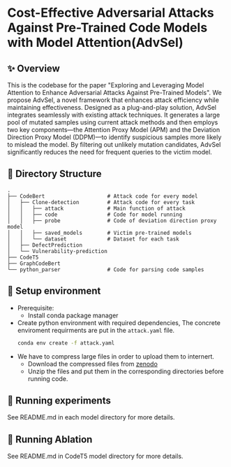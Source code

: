 # Cost-Effective Adversarial Attacks Against Pre-Trained Code Models with Model Attention(AdvSel)

## ✨ Overview

This is the codebase for the paper "Exploring and Leveraging Model Attention to Enhance Adversarial Attacks Against Pre-Trained Models". We propose AdvSel, a novel framework that enhances attack efficiency while maintaining effectiveness. Designed as a plug-and-play solution, AdvSel integrates seamlessly with existing attack techniques. It generates a large pool of mutated samples using current attack methods and then employs two key components—the Attention Proxy Model (APM) and the Deviation Direction Proxy Model (DDPM)—to identify suspicious samples more likely to mislead the model. By filtering out unlikely mutation candidates, AdvSel significantly reduces the need for frequent queries to the victim model. 

## 📁 Directory Structure

    .
    ├── CodeBert                    # Attack code for every model
    │   ├── Clone-detection         # Attack code for every task
    │   │   ├── attack              # Main function of attack
    │   │   ├── code                # Code for model running
    │   │   ├── probe               # Code of deviation direction proxy model
    │   │   ├── saved_models        # Victim pre-trained models
    │   │   └── dataset             # Dataset for each task
    │   ├── DefectPrediction
    │   └── Vulnerability-prediction
    ├── CodeT5
    ├── GraphCodeBert
    └── python_parser               # Code for parsing code samples

## 🔨 Setup environment
- Prerequisite:
    - Install conda package manager
- Create python environment with required dependencies, The concrete enviroment requirments are put in the `attack.yaml` file.
    ```bash
    conda env create -f attack.yaml
    ```
- We have to compress large files in order to upload them to internert.
    - Download the compressed files from [zenodo](https://zenodo.org/records/13989676?preview=1&token=eyJhbGciOiJIUzUxMiJ9.eyJpZCI6IjAxOWNiYTllLTczODAtNDAxMy05ZTFjLWU1YzdjMDRmMTZjMSIsImRhdGEiOnt9LCJyYW5kb20iOiJiMjgwOGQ4N2MxOGUyNGMyZGRkNWVmMjIyZWVmZTRjMyJ9.7GQ3bQZgfcpxiRohaYUNdOjoS2-rNW2__rxvJA7IFZdJDr4d_pH-chLwtwj4fy43QMlFQS_UmVvHwuddNc2jKw)
    - Unzip the files and put them in the corresponding directories before running code.


## 🚀 Running experiments
See README.md in each model directory for more details.

## 🚀 Running Ablation
See README.md in CodeT5 model directory for more details.